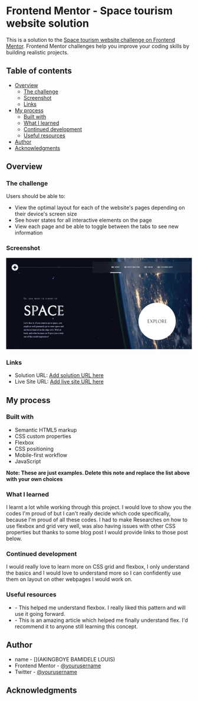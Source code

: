 # Frontend Mentor - Space tourism website solution

This is a solution to the [Space tourism website challenge on Frontend Mentor](https://www.frontendmentor.io/challenges/space-tourism-multipage-website-gRWj1URZ3). Frontend Mentor challenges help you improve your coding skills by building realistic projects.

## Table of contents

- [Overview](#overview)
  - [The challenge](#the-challenge)
  - [Screenshot](#screenshot)
  - [Links](#links)
- [My process](#my-process)
  - [Built with](#built-with)
  - [What I learned](#what-i-learned)
  - [Continued development](#continued-development)
  - [Useful resources](#useful-resources)
- [Author](#author)
- [Acknowledgments](#acknowledgments)

## Overview

### The challenge

Users should be able to:

- View the optimal layout for each of the website's pages depending on their device's screen size
- See hover states for all interactive elements on the page
- View each page and be able to toggle between the tabs to see new information

### Screenshot

![](./screenshot.png)

### Links

- Solution URL: [Add solution URL here](https://your-solution-url.com)
- Live Site URL: [Add live site URL here](https://your-live-site-url.com)

## My process

### Built with

- Semantic HTML5 markup
- CSS custom properties
- Flexbox
- CSS positioning
- Mobile-first workflow
- JavaScript

**Note: These are just examples. Delete this note and replace the list above with your own choices**

### What I learned
I learnt a lot while working through this project. I would love to show you the codes I'm proud of but I can't really decide which code specifically, because I'm proud of all these codes. I had to make Researches on how to use flexbox and grid very well, was also having issues with other CSS properties but thanks to some blog post I would provide links to those post below.  

### Continued development
I would really love to learn more on CSS grid and flexbox, I only understand the basics and I would love to understand more so I can confidently use them on layout on other webpages I would work on.


### Useful resources

- [](https://css-tricks.com/snippets/css/a-guide-to-flexbox/) - This helped me understand flexbox. I really liked this pattern and will use it going forward.
- [](https://developer.mozilla.org/en-US/docs/Learn/CSS/CSS_layout/Flexbox) - This is an amazing article which helped me finally understand flex. I'd recommend it to anyone still learning this concept.

## Author

- name - [](AKINGBOYE BAMIDELE LOUIS)
- Frontend Mentor - [@yourusername](https://www.frontendmentor.io/profile/louis7734)
- Twitter - [@yourusername](https://www.twitter.com/bamidele_louis)

## Acknowledgments
